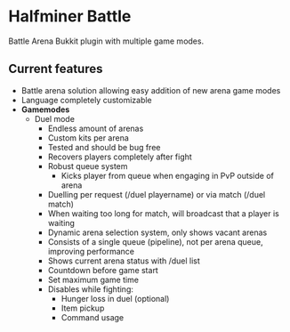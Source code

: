 # Halfminer Battle
Battle Arena Bukkit plugin with multiple game modes.

Current features
-------
- Battle arena solution allowing easy addition of new arena game modes
- Language completely customizable
- **Gamemodes**
  - Duel mode
    - Endless amount of arenas
    - Custom kits per arena
    - Tested and should be bug free
    - Recovers players completely after fight
    - Robust queue system
      - Kicks player from queue when engaging in PvP outside of arena
    - Duelling per request (/duel playername) or via match (/duel match)
    - When waiting too long for match, will broadcast that a player is waiting
    - Dynamic arena selection system, only shows vacant arenas
    - Consists of a single queue (pipeline), not per arena queue, improving performance
    - Shows current arena status with /duel list
    - Countdown before game start
    - Set maximum game time
    - Disables while fighting:
      - Hunger loss in duel (optional)
      - Item pickup
      - Command usage